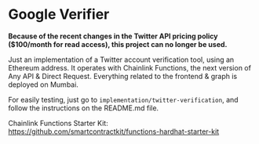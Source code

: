 # Google Verifier

**Because of the recent changes in the Twitter API pricing policy ($100/month for read access), this project can no longer be used.**

Just an implementation of a Twitter account verification tool, using an Ethereum address. It operates with Chainlink Functions, the next version of Any API & Direct Request. Everything related to the frontend & graph is deployed on Mumbai.

For easily testing, just go to `implementation/twitter-verification`, and follow the instructions on the README.md file.

Chainlink Functions Starter Kit:
https://github.com/smartcontractkit/functions-hardhat-starter-kit

